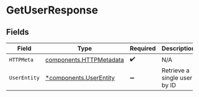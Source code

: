 # GetUserResponse


## Fields

| Field                                                              | Type                                                               | Required                                                           | Description                                                        |
| ------------------------------------------------------------------ | ------------------------------------------------------------------ | ------------------------------------------------------------------ | ------------------------------------------------------------------ |
| `HTTPMeta`                                                         | [components.HTTPMetadata](../../models/components/httpmetadata.md) | :heavy_check_mark:                                                 | N/A                                                                |
| `UserEntity`                                                       | [*components.UserEntity](../../models/components/userentity.md)    | :heavy_minus_sign:                                                 | Retrieve a single user by ID                                       |